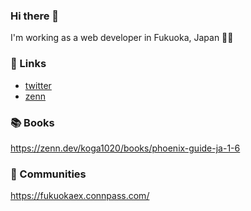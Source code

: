 ### Hi there 👋

I'm working as a web developer in Fukuoka, Japan 👨‍💻

### 🔗  Links

- [twitter](https://twitter.com/koga1020_)
- [zenn](https://zenn.dev/koga1020)

### 📚  Books

https://zenn.dev/koga1020/books/phoenix-guide-ja-1-6

### 🍵  Communities
https://fukuokaex.connpass.com/
